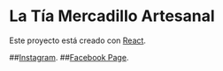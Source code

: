 # La Tía Mercadillo Artesanal
Este proyecto está creado con [React](https://reactjs.org).

##[Instagram](https://www.instagram.com/latiamercasanal/?hl=es).
##[Facebook Page](https://www.facebook.com/profile.php?id=100063695931989).